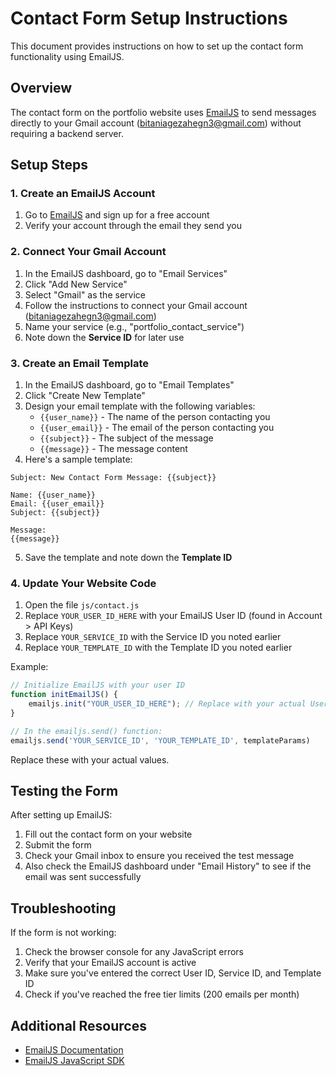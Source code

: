 # Contact Form Setup Instructions

This document provides instructions on how to set up the contact form functionality using EmailJS.

## Overview

The contact form on the portfolio website uses [EmailJS](https://www.emailjs.com/) to send messages directly to your Gmail account (bitaniagezahegn3@gmail.com) without requiring a backend server.

## Setup Steps

### 1. Create an EmailJS Account

1. Go to [EmailJS](https://www.emailjs.com/) and sign up for a free account
2. Verify your account through the email they send you

### 2. Connect Your Gmail Account

1. In the EmailJS dashboard, go to "Email Services"
2. Click "Add New Service"
3. Select "Gmail" as the service
4. Follow the instructions to connect your Gmail account (bitaniagezahegn3@gmail.com)
5. Name your service (e.g., "portfolio_contact_service")
6. Note down the **Service ID** for later use

### 3. Create an Email Template

1. In the EmailJS dashboard, go to "Email Templates"
2. Click "Create New Template"
3. Design your email template with the following variables:
   - `{{user_name}}` - The name of the person contacting you
   - `{{user_email}}` - The email of the person contacting you
   - `{{subject}}` - The subject of the message
   - `{{message}}` - The message content
4. Here's a sample template:

```
Subject: New Contact Form Message: {{subject}}

Name: {{user_name}}
Email: {{user_email}}
Subject: {{subject}}

Message:
{{message}}
```

5. Save the template and note down the **Template ID**

### 4. Update Your Website Code

1. Open the file `js/contact.js`
2. Replace `YOUR_USER_ID_HERE` with your EmailJS User ID (found in Account > API Keys)
3. Replace `YOUR_SERVICE_ID` with the Service ID you noted earlier
4. Replace `YOUR_TEMPLATE_ID` with the Template ID you noted earlier

Example:

```javascript
// Initialize EmailJS with your user ID
function initEmailJS() {
    emailjs.init("YOUR_USER_ID_HERE"); // Replace with your actual User ID
}

// In the emailjs.send() function:
emailjs.send('YOUR_SERVICE_ID', 'YOUR_TEMPLATE_ID', templateParams)
```

Replace these with your actual values.

## Testing the Form

After setting up EmailJS:

1. Fill out the contact form on your website
2. Submit the form
3. Check your Gmail inbox to ensure you received the test message
4. Also check the EmailJS dashboard under "Email History" to see if the email was sent successfully

## Troubleshooting

If the form is not working:

1. Check the browser console for any JavaScript errors
2. Verify that your EmailJS account is active
3. Make sure you've entered the correct User ID, Service ID, and Template ID
4. Check if you've reached the free tier limits (200 emails per month)

## Additional Resources

- [EmailJS Documentation](https://www.emailjs.com/docs/)
- [EmailJS JavaScript SDK](https://www.emailjs.com/docs/sdk/installation/)
